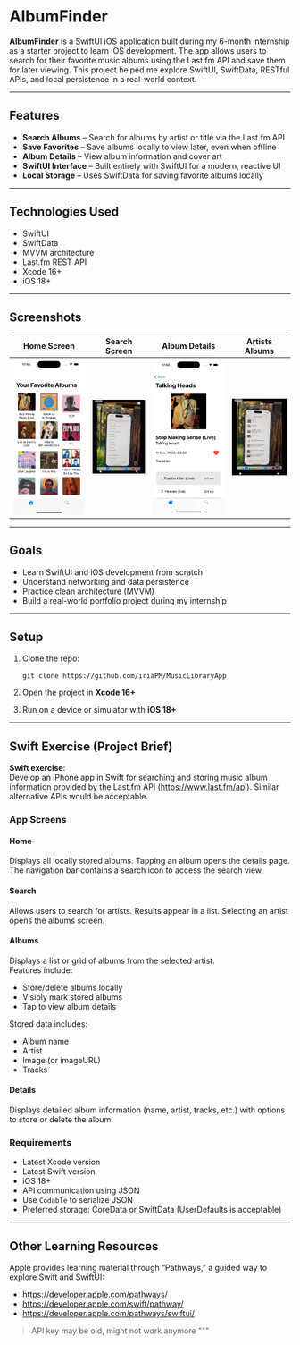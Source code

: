 
# AlbumFinder

**AlbumFinder** is a SwiftUI iOS application built during my 6-month internship as a starter project to learn iOS development. The app allows users to search for their favorite music albums using the Last.fm API and save them for later viewing. This project helped me explore SwiftUI, SwiftData, RESTful APIs, and local persistence in a real-world context.

---

##  Features

-  **Search Albums** – Search for albums by artist or title via the Last.fm API  
- **Save Favorites** – Save albums locally to view later, even when offline  
- **Album Details** – View album information and cover art  
- **SwiftUI Interface** – Built entirely with SwiftUI for a modern, reactive UI  
- **Local Storage** – Uses SwiftData for saving favorite albums locally  

---

##  Technologies Used

- SwiftUI  
- SwiftData  
- MVVM architecture  
- Last.fm REST API  
- Xcode 16+  
- iOS 18+  

---

## Screenshots

| Home Screen | Search Screen | Album Details | Artists Albums |
|-------------|---------------|----------------|----------------|
| ![Home](screenshots/FavAlbums.jpeg) | ![Search](screenshots/searchView.jpeg) | ![Details](screenshots/albumDetailView.jpeg) | ![Artist Albums](screenshots/artistAlbumsView.jpeg) |

---

## Goals

- Learn SwiftUI and iOS development from scratch  
- Understand networking and data persistence  
- Practice clean architecture (MVVM)  
- Build a real-world portfolio project during my internship  

---

## Setup

1. Clone the repo:

       git clone https://github.com/iriaPM/MusicLibraryApp

2. Open the project in **Xcode 16+**  
3. Run on a device or simulator with **iOS 18+**

---

##  Swift Exercise (Project Brief)

**Swift exercise**:  
Develop an iPhone app in Swift for searching and storing music album information provided by the Last.fm API (https://www.last.fm/api). Similar alternative APIs would be acceptable.

### App Screens

#### Home

Displays all locally stored albums. Tapping an album opens the details page. The navigation bar contains a search icon to access the search view.

####  Search

Allows users to search for artists. Results appear in a list. Selecting an artist opens the albums screen.

####  Albums

Displays a list or grid of albums from the selected artist.  
Features include:

- Store/delete albums locally  
- Visibly mark stored albums  
- Tap to view album details  

Stored data includes:

- Album name  
- Artist  
- Image (or imageURL)  
- Tracks  

####  Details

Displays detailed album information (name, artist, tracks, etc.) with options to store or delete the album.

### Requirements

- Latest Xcode version  
- Latest Swift version  
- iOS 18+  
- API communication using JSON  
- Use `Codable` to serialize JSON  
- Preferred storage: CoreData or SwiftData (UserDefaults is acceptable)

---

##  Other Learning Resources

Apple provides learning material through “Pathways,” a guided way to explore Swift and SwiftUI:

- https://developer.apple.com/pathways/  
- https://developer.apple.com/swift/pathway/  
- https://developer.apple.com/pathways/swiftui/

 > API key may be old, might not work anymore
"""
